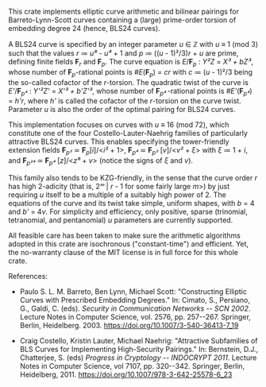 This crate implements elliptic curve arithmetic and bilinear pairings for Barreto-Lynn-Scott curves
containing a (large) prime-order torsion of embedding degree 24 (hence, BLS24 curves).

A BLS24 curve is specified by an integer parameter <i>u</i> &#8712; &Zopf; with
<i>u</i> &equiv; 1 (mod 3) such that the values
<i>r</i>&nbsp;&#x2254; <i>u&#x2078;</i> - <i>u&#x2074;</i> + 1 and
<i>p</i>&nbsp;&#x2254; ((<i>u</i> - 1)&sup2;/3)<i>r</i> + <i>u</i> are prime, defining
finite fields <b>F</b><sub><i>r</i></sub> and <b>F</b><sub><i>p</i></sub>.
The curve equation is <i>E</i>/<b>F</b><sub><i>p</i></sub> : <i>Y&sup2;Z</i> = <i>X&sup3; + bZ&sup3;</i>,
whose number of <b>F</b><sub><i>p</i></sub>-rational points is
<i>#E</i>(<b>F</b><sub><i>p</i></sub>) = <i>c&#xFEFF;r</i> with
<i>c</i>&nbsp;&#x2254; (<i>u</i> - 1)&sup2;/3 being the so-called cofactor of the <i>r</i>-torsion.
The quadratic twist of the curve is <i>E'</i>/<b>F</b><sub><i>p&#x2074;</i></sub> : <i>Y'&sup2;Z'</i> = <i>X'&sup3; + b'Z'&sup3;</i>,
whose number of <b>F</b><sub><i>p&#x2074;</i></sub>&thinsp;-rational points is
<i>#E'</i>(<b>F</b><sub><i>p&#x2074;</i></sub>) = <i>h'r</i>, where <i>h'</i> is called
the cofactor of the <i>r</i>-torsion on the curve twist.
Parameter <i>u</i> is also the order of the optimal pairing for BLS24 curves.

This implementation focuses on curves with <i>u</i> &equiv; 16 (mod 72), which constitute
one of the four Costello-Lauter-Naehrig families of particularly attractive BLS24 curves.
This enables specifying the tower-friendly extension fields
<b>F</b><sub><i>p&sup2;</i></sub> &simeq; <b>F</b><sub><i>p</i></sub>&lbrack;<i>i</i>&rbrack;/&lt;<i>i&sup2;</i>&nbsp;+&nbsp;1&gt;,
<b>F</b><sub><i>p&#x2074;</i></sub> &simeq; <b>F</b><sub><i>p&sup2;</i></sub>&nbsp;&lbrack;<i>v</i>&rbrack;/&lt;<i>v&sup2;</i>&nbsp;+&nbsp;<i>&xi;</i>&gt; with <i>&xi;</i>&nbsp;&#x2254; 1 + <i>i</i>,
and <b>F</b><sub><i>p&sup2;&#xFEFF;&#x2074;</i></sub> &simeq; <b>F</b><sub><i>p&#x2074;</i></sub>&nbsp;&lbrack;<i>z</i>&rbrack;/&lt;<i>z&#x2076;</i>&nbsp;+&nbsp;<i>v</i>&gt;
(notice the signs of <i>&xi;</i> and <i>v</i>).

This family also tends to be KZG-friendly, in the sense that the curve order <i>r</i> has high 2-adicity
(that is, 2<i>&#x1D50;</i> | <i>r</i> - 1 for some fairly large <i>m</i>>) by just requiring
<i>u</i> itself to be a multiple of a suitably high power of 2.
The equations of the curve and its twist take simple, uniform shapes, with
<i>b</i> = 4 and <i>b'</i> = 4<i>v</i>.
For simplicity and efficiency, only positive, sparse (trinomial, tetranomial, and pentanomial)
<i>u</i> parameters are currently supported.

All feasible care has been taken to make sure the arithmetic algorithms adopted in this crate
are isochronous ("constant-time") and efficient.
Yet, the no-warranty clause of the MIT license is in full force for this whole crate.

References:

* Paulo S. L. M. Barreto, Ben Lynn, Michael Scott:
  "Constructing Elliptic Curves with Prescribed Embedding Degrees."
  In: Cimato, S., Persiano, G., Galdi, C. (eds). <i>Security in Communication Networks -- SCN 2002</i>.
  Lecture Notes in Computer Science, vol. 2576, pp. 257--267.
  Springer, Berlin, Heidelberg. 2003. https://doi.org/10.1007/3-540-36413-7_19

* Craig Costello, Kristin Lauter, Michael Naehrig:
  "Attractive Subfamilies of BLS Curves for Implementing High-Security Pairings."
  In: Bernstein, D.J., Chatterjee, S. (eds) <i>Progress in Cryptology -- INDOCRYPT 2011</i>.
  Lecture Notes in Computer Science, vol 7107, pp. 320--342.
  Springer, Berlin, Heidelberg, 2011. https://doi.org/10.1007/978-3-642-25578-6_23
